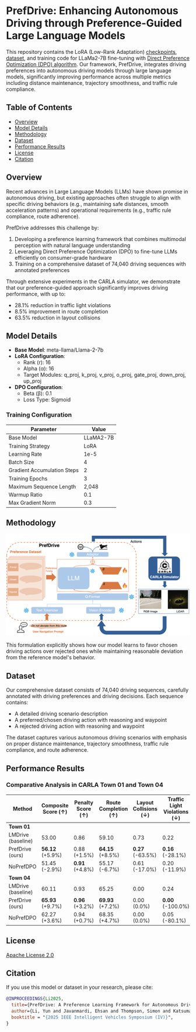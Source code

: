 # PrefDrive: Enhancing Autonomous Driving through Preference-Guided Large Language Models

This repository contains the LoRA (Low-Rank Adaptation) [checkpoints](https://huggingface.co/liyun0607/PrefDrive), [dataset](https://huggingface.co/datasets/liyun0607/PrefDrive), and training code for LLaMa2-7B fine-tuning with [Direct Preference Optimization (DPO) algorithm](https://arxiv.org/abs/2305.18290). Our framework, PrefDrive, integrates driving preferences into autonomous driving models through large language models, significantly improving performance across multiple metrics including distance maintenance, trajectory smoothness, and traffic rule compliance.

## Table of Contents

- [Overview](#overview)
- [Model Details](#model-details)
- [Methodology](#methodology)
- [Dataset](#dataset)
- [Performance Results](#performance-results)
- [License](#license)
- [Citation](#citation)

## Overview

Recent advances in Large Language Models (LLMs) have shown promise in autonomous driving, but existing approaches often struggle to align with specific driving behaviors (e.g., maintaining safe distances, smooth acceleration patterns) and operational requirements (e.g., traffic rule compliance, route adherence).

PrefDrive addresses this challenge by:
1. Developing a preference learning framework that combines multimodal perception with natural language understanding
2. Leveraging Direct Preference Optimization (DPO) to fine-tune LLMs efficiently on consumer-grade hardware
3. Training on a comprehensive dataset of 74,040 driving sequences with annotated preferences

Through extensive experiments in the CARLA simulator, we demonstrate that our preference-guided approach significantly improves driving performance, with up to:
- 28.1% reduction in traffic light violations
- 8.5% improvement in route completion
- 63.5% reduction in layout collisions

## Model Details

- **Base Model**: meta-llama/Llama-2-7b
- **LoRA Configuration**:
  - Rank (r): 16
  - Alpha (α): 16
  - Target Modules: q_proj, k_proj, v_proj, o_proj, gate_proj, down_proj, up_proj
- **DPO Configuration**:
  - Beta (β): 0.1
  - Loss Type: Sigmoid

### Training Configuration

| Parameter | Value |
|-----------|-------|
| Base Model | LLaMA2-7B |
| Training Strategy | LoRA |
| Learning Rate | 1e-5 |
| Batch Size | 4 |
| Gradient Accumulation Steps | 2 |
| Training Epochs | 3 |
| Maximum Sequence Length | 2,048 |
| Warmup Ratio | 0.1 |
| Max Gradient Norm | 0.3 |

## Methodology

![PrefDrive Architecture](https://github.com/LiYun0607/PrefDrive/blob/main/assets/DPO-system-structure.png)

This formulation explicitly shows how our model learns to favor chosen driving actions over rejected ones while maintaining reasonable deviation from the reference model's behavior.

## Dataset

Our comprehensive dataset consists of 74,040 driving sequences, carefully annotated with driving preferences and driving decisions. Each sequence contains:

- A detailed driving scenario description
- A preferred/chosen driving action with reasoning and waypoint
- A rejected driving action with reasoning and waypoint

The dataset captures various autonomous driving scenarios with emphasis on proper distance maintenance, trajectory smoothness, traffic rule compliance, and route adherence.

## Performance Results

### Comparative Analysis in CARLA Town 01 and Town 04

| Method | Composite Score (↑) | Penalty Score (↑) | Route Completion (↑) | Layout Collisions (↓) | Traffic Light Violations (↓) | Route Deviation (↓) | Vehicle Blocked (↓) |
|--------|---------------------|-------------------|----------------------|-----------------------|------------------------------|---------------------|---------------------|
| **Town 01** |
| LMDrive (baseline) | 53.00 | 0.86 | 59.10 | 0.73 | 0.22 | **1.32** | 0.11 |
| PrefDrive (ours) | **56.12** (+5.9%) | 0.88 (+1.5%) | **64.15** (+8.5%) | **0.27** (-63.5%) | **0.16** (-28.1%) | 1.36 (+3.0%) | **0.00** (-100.0%) |
| NoPrefDPO | 51.45 (-2.9%) | **0.91** (+4.8%) | 55.17 (-6.7%) | 0.61 (-17.0%) | 0.20 (-11.9%) | 1.74 (+31.7%) | 0.08 (-25.0%) |
| **Town 04** |
| LMDrive (baseline) | 60.11 | 0.93 | 65.25 | 0.00 | 0.24 | 1.86 | 0.00 |
| PrefDrive (ours) | **65.93** (+9.7%) | **0.96** (+3.2%) | **69.93** (+7.2%) | 0.00 (0.0%) | **0.00** (-100.0%) | **1.77** (-4.8%) | 0.00 (0.0%) |
| NoPrefDPO | 62.27 (+3.6%) | 0.94 (+0.7%) | 68.35 (+4.7%) | 0.00 (0.0%) | 0.05 (-80.1%) | 1.77 (-4.6%) | 0.00 (0.0%) |

## License

[Apache License 2.0](LICENSE)

## Citation

If you use this model or dataset in your research, please cite:

```bibtex
@INPROCEEDINGS{Li2025,
  title={PrefDrive: A Preference Learning Framework for Autonomous Driving with Large Language Models}, 
  author={Li, Yun and Javanmardi, Ehsan and Thompson, Simon and Katsumata, Kai and Orsholits, Alex and Tsukada, Manabu},
  booktitle = "{2025 IEEE Intelligent Vehicles Symposium (IV)}",
}

```
